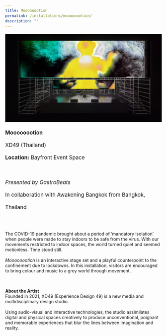```yaml
---
title: Moooooootion
permalink: /installations/moooooootion/
description: ""
---
```

<p style="font-size:17px;line-height:40px">
<img src="/images/Installations/moooooootion.jpg">
<b>Moooooootion</b><br>
XD49 (Thailand)<br>
<b>Location:</b> Bayfront Event Space
<br><br>
<i>Presented by GastroBeats</i><br> In collaboration with Awakening Bangkok from Bangkok, Thailand
<br><br>

The COVID-19 pandemic brought about a period of ‘mandatory isolation’ when people were made to stay indoors to be safe from the virus. With our movements restricted to indoor spaces, the world turned quiet and seemed motionless. Time stood still.&nbsp;&nbsp;
<br><br>
<i>Moooooootion</i> is an interactive stage set and a playful counterpoint to the confinement due to lockdowns. In this installation, visitors are encouraged to bring colour and music to a grey world through movement.<br><br>
<img src="">

<b>About the Artist</b><br>
Founded in 2021, XD49 (Experience Design 49) is a new media and multidisciplinary design studio.&nbsp;
<br><br>
Using audio-visual and interactive technologies, the studio assimilates digital and physical spaces creatively to produce unconventional, poignant and memorable experiences that blur the lines between imagination and reality.</p>